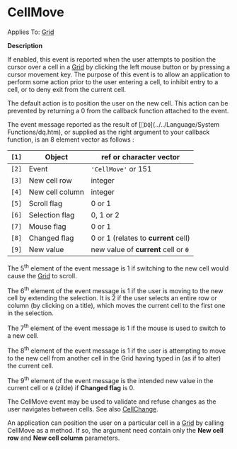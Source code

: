 




<h1 class="heading"><span class="name">CellMove</span></h1>

Applies To: [Grid](../a-z/grid.md)


**Description**


If enabled, this event is reported when the user attempts to position the cursor over a cell in a [Grid](../a-z/grid.md) by clicking the left mouse button or by pressing a cursor movement key. The purpose of this event is to allow an application to perform some action prior to the user entering a cell,  to inhibit entry to a cell, or to deny exit from the current cell.



The default action is to position the user on the new cell. This action can be prevented by returning a 0 from the callback function attached to the event.



The event message reported as the result of [`⎕DQ`](../../Language/System Functions/dq.htm), or supplied as the right argument to your callback function, is an 8 element vector as follows :


| `[1]` | Object | ref or character vector |
| --- | --- | ---  |
| `[2]` | Event | `'CellMove'` or 151 |
| `[3]` | New cell row | integer |
| `[4]` | New cell column | integer |
| `[5]` | Scroll flag | 0 or 1 |
| `[6]` | Selection flag | 0, 1 or 2 |
| `[7]` | Mouse flag | 0 or 1 |
| `[8]` | Changed flag | 0 or 1 (relates to **current** cell) |
| `[9]` | New value | new value of **current** cell or `⍬` |



The 5<sup>th</sup> element of the event message is 1 if switching to the new cell would cause the [Grid](../a-z/grid.md) to scroll.


The 6<sup>th</sup> element of the event message is 1 if the user is moving to the new cell by extending the selection. It is 2 if the user selects an entire row or column (by clicking on a title), which moves the current cell to the first one in the selection.


The 7<sup>th</sup> element of the event message is 1 if the mouse is used to switch to a new cell.


The 8<sup>th</sup> element of the event message is 1 if the user is attempting to move to the new cell from another cell in the Grid having typed in (as if to alter)  the current cell.


The 9<sup>th</sup> element of the event message is the intended new value in the current cell or `⍬` (zilde) if **Changed flag** is 0.


The CellMove event may be used to validate and refuse changes as the user navigates between cells.  See also [CellChange](../a-z/cellchange.md).


An application can position the user on a particular cell in a [Grid](../a-z/grid.md) by calling CellMove as a method. If so, the argument need contain only the **New cell row** and **New cell column** parameters.


